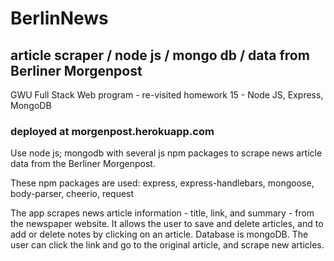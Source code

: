 # BerlinNews
## article scraper / node js / mongo db / data from Berliner Morgenpost

GWU Full Stack Web program - re-visited homework 15 - Node JS, Express, MongoDB 

### deployed at morgenpost.herokuapp.com

  Use node js; mongodb with several js npm packages to scrape news 
  article data from the Berliner Morgenpost.
  
  These npm packages are used: 
  express, express-handlebars, mongoose, body-parser, cheerio, request
  
  The app scrapes news article information - title, link, and summary - 
  from the newspaper website.  It allows the user to save and delete articles, 
  and to add or delete notes by clicking on an article.  Database is mongoDB.
  The user can click the link and go to the original article, and scrape new
  articles.
  

